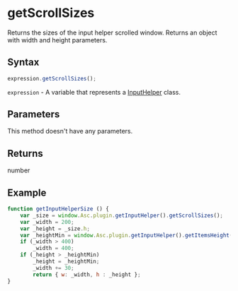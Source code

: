 # getScrollSizes

Returns the sizes of the input helper scrolled window. Returns an object with width and height parameters.

## Syntax

```javascript
expression.getScrollSizes();
```

`expression` - A variable that represents a [InputHelper](../InputHelper.md) class.

## Parameters

This method doesn't have any parameters.

## Returns

number

## Example

```javascript
function getInputHelperSize () {
    var _size = window.Asc.plugin.getInputHelper().getScrollSizes();
    var _width = 200;
    var _height = _size.h;
    var _heightMin = window.Asc.plugin.getInputHelper().getItemsHeight(Math.min(5, window.Asc.plugin.getInputHelper().getItems().length));
    if (_width > 400)
        _width = 400;
    if (_height > _heightMin)
        _height = _heightMin;
        _width += 30;
        return { w: _width, h : _height };
}
```
